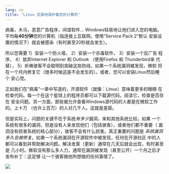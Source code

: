 ```yaml
---
lang: cn
title: "Linux 完美地保护着您的计算机"
---
```


病毒，木马，恶意广告程序，间谍软件... Windows轻易地让他们进入您的电脑。
平均每<b>40分钟</b>您的计算机（指连接上互联网，使用“Service Pack 2”默认
安装设置的情况下）就会被感染（有时甚至20秒就会发生）。

所以您需要 1）安装一个防火墙， 2）安装一个杀毒软件， 3）安装一个反广告
程序， 4）放弃Internet Explorer 和 Outlook （使用Firefox 和 Thunderbird来
代替）， 5）祈祷骇客不会聪明到突破这些防线，如果一个系统漏洞被发现，微软
将在一个月内修复它（很多时候这是不会发生的）。或者，您可以安装Linux然后睡个
安心觉。

正如我们在“病毒”一章中写道的，开源软件（就像：Linux）意味着更多的眼睛
在检查代码。每一个在这个星球上的程序员都可以下载源代码，阅读它，检查是否存在
安全问题。另一方面，那些被允许查看Windows源代码的人都是在微软工作的。上十万
（也许上百万）的人对几千人。这就是差距。

但是实际上，问题的关键不在于系统<i>有多少</i>漏洞，来和其他系统比较。如果
一个系统有很多的漏洞，但是没有人来发现他们（包括骇客），或者他们都不重要（
漏洞没有损害系统的核心部分），骇客不会有什么损害。真正重要的问题是
<i>系统漏洞多久会被修复</i>。如果一个系统漏洞在开源软件中被发现，任何在开源社区
中的人都可以看到并帮助解决问题。解决发案（更新）通常在几天后就会出现，有时甚至是
几小时。微软没有那么多人力，通常在漏洞被发现（甚至公开）一个月之后才发布补丁：这足够
让一个骇客做他所想做的任何事情了。


<img src="Images/security_thumb.png" />




